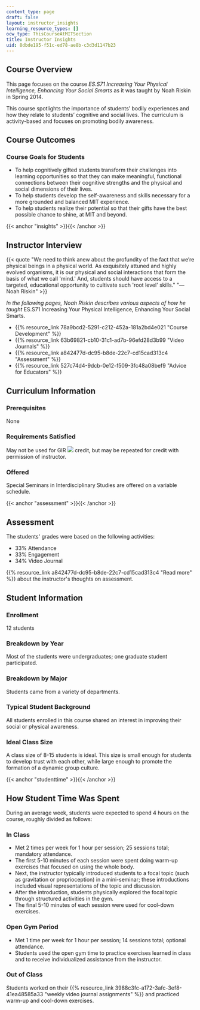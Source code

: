 ```yaml
---
content_type: page
draft: false
layout: instructor_insights
learning_resource_types: []
ocw_type: ThisCourseAtMITSection
title: Instructor Insights
uid: 8dbde195-f51c-ed78-ae8b-c3d3d1147b23
---
```

## Course Overview

This page focuses on the course _ES.S71 Increasing Your Physical Intelligence, Enhancing Your Social Smarts_ as it was taught by Noah Riskin in Spring 2014.

This course spotlights the importance of students’ bodily experiences and how they relate to students’ cognitive and social lives. The curriculum is activity-based and focuses on promoting bodily awareness.

## Course Outcomes

### Course Goals for Students

- To help cognitively gifted students transform their challenges into learning opportunities so that they can make meaningful, functional connections between their cognitive strengths and the physical and social dimensions of their lives.
- To help students develop the self-awareness and skills necessary for a more grounded and balanced MIT experience.
- To help students realize their potential so that their gifts have the best possible chance to shine, at MIT and beyond.

{{< anchor "insights" >}}{{< /anchor >}}

## Instructor Interview

{{< quote "We need to think anew about the profundity of the fact that we’re physical beings in a physical world. As exquisitely attuned and highly evolved organisms, it is our physical and social interactions that form the basis of what we call 'mind.' And, students should have access to a targeted, educational opportunity to cultivate such 'root level' skills." "—Noah Riskin" >}}

_In the following pages, Noah Riskin describes various aspects of how he taught_ ES.S71 Increasing Your Physical Intelligence, Enhancing Your Social Smarts.

- {{% resource_link 78a9bcd2-5291-c212-452a-181a2bd4e021 "Course Development" %}}
- {{% resource_link 63b69821-cb10-31c1-ad7b-96efd28d3b99 "Video Journals" %}}
- {{% resource_link a842477d-dc95-b8de-22c7-cd15cad313c4 "Assessment" %}}
- {{% resource_link 527c74d4-9dcb-0e12-f509-3fc48a08bef9 "Advice for Educators" %}}

## Curriculum Information

### Prerequisites

None

### Requirements Satisfied

May not be used for GIR ![](/images/educator/icon-question-gir.png) credit, but may be repeated for credit with permission of instructor.

### Offered

Special Seminars in Interdisciplinary Studies are offered on a variable schedule.

{{< anchor "assessment" >}}{{< /anchor >}}

## Assessment

The students' grades were based on the following activities:

- 33% Attendance
- 33% Engagement
- 34% Video Journal

{{% resource_link a842477d-dc95-b8de-22c7-cd15cad313c4 "Read more" %}} about the instructor's thoughts on assessment.

## Student Information

### Enrollment

12 students

### Breakdown by Year

Most of the students were undergraduates; one graduate student participated.

### Breakdown by Major

Students came from a variety of departments.

### Typical Student Background

All students enrolled in this course shared an interest in improving their social or physical awareness.

### Ideal Class Size

A class size of 8-15 students is ideal. This size is small enough for students to develop trust with each other, while large enough to promote the formation of a dynamic group culture.

{{< anchor "studenttime" >}}{{< /anchor >}}

## How Student Time Was Spent

During an average week, students were expected to spend 4 hours on the course, roughly divided as follows:

### In Class

- Met 2 times per week for 1 hour per session; 25 sessions total; mandatory attendance.
- The first 5-10 minutes of each session were spent doing warm-up exercises that focused on using the whole body.
- Next, the instructor typically introduced students to a focal topic (such as gravitation or proprioception) in a mini-seminar; these introductions included visual representations of the topic and discussion.
- After the introduction, students physically explored the focal topic through structured activities in the gym.
- The final 5-10 minutes of each session were used for cool-down exercises.

### Open Gym Period

- Met 1 time per week for 1 hour per session; 14 sessions total; optional attendance.
- Students used the open gym time to practice exercises learned in class and to receive individualized assistance from the instructor.

### Out of Class

Students worked on their {{% resource_link 3988c3fc-a172-3afc-3ef8-41ea48585a33 "weekly video journal assignments" %}} and practiced warm-up and cool-down exercises.